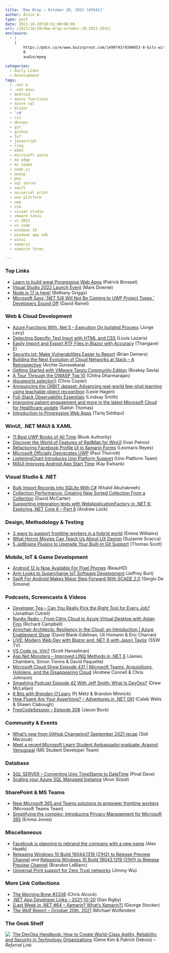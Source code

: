 ```yaml
---
title: 'Dew Drop – October 20, 2021 (#3541)'
author: Alvin A.
type: post
date: 2021-10-20T10:51:00+00:00
url: /2021/10/20/dew-drop-october-20-2021-3541/
enclosure:
  - |
    |
        https://pdcn.co/e/www.buzzsprout.com/1499743/9396653-8-bits-with-brenden-o-leary.mp3
        0
        audio/mpeg
        
categories:
  - Daily Links
  - Development
tags:
  - .net 6
  - .net maui
  - android
  - azure functions
  - azure sql
  - blazor
  - 'c#'
  - css
  - devops
  - git
  - github
  - IoT
  - javascript
  - linq
  - m365
  - microsoft azure
  - ms edge
  - ms teams
  - node.js
  - owasp
  - pwa
  - sql server
  - swift
  - universal print
  - uno platform
  - uwp
  - vim
  - visual studio
  - vmware tanzu
  - vs 2022
  - vs code
  - windows 10
  - windows app sdk
  - winui
  - xamarin
  - xamarin forms

---
```

### <a name="top"></a>Top Links

  * <a href="https://blogs.windows.com/msedgedev/2021/10/19/pwa-summit-learn-progressive-web-apps-documentation/?WT.mc_id=WD-MVP-4025064" target="_blank" rel="noopener">Learn to build great Progressive Web Apps</a> (Patrick Brosset)
  * <a href="https://www.poppastring.com/blog/visual-studio-2022-launch-event" target="_blank" rel="noopener">Visual Studio 2022 Launch Event</a> (Mark Downie)
  * <a href="https://medium.com/the-node-js-collection/node-js-17-is-here-8dba1e14e382?source=rss-96cd9a1fb56------2" target="_blank" rel="noopener">Node.js 17 is here!</a> (Bethany Griggs)
  * <a href="https://visualstudiomagazine.com/articles/2021/10/19/uwp-migration.aspx" target="_blank" rel="noopener">Microsoft Says &#8216;.NET 5/6 Will Not Be Coming to UWP Project Types,&#8217; Developers Sound Off</a> (David Ramel)



### <a name="web"></a>Web & Cloud Development

  * <a href="https://www.c-sharpcorner.com/article/azure-functions-with-net-5-execution-on-isolated-process/" target="_blank" rel="noopener">Azure Functions With .Net 5 &#8211; Execution On Isolated Process</a> (Jorge Levy)
  * <a href="https://www.impressivewebs.com/detecting-specific-text-input-with-html-css/" target="_blank" rel="noopener">Detecting Specific Text Input with HTML and CSS</a> (Louis Lazaris)
  * <a href="https://www.syncfusion.com/blogs/post/easily-import-and-export-rtf-files-in-blazor-with-accuracy.aspx" target="_blank" rel="noopener">Easily Import and Export RTF Files in Blazor with Accuracy</a> (Thangavel E)
  * <a href="https://developer.okta.com/blog/2021/10/19/intro-security-txt" target="_blank" rel="noopener">Security.txt: Make Vulnerabilities Easier to Report</a> (Brian Demers)
  * <a href="https://slack.engineering/building-the-next-evolution-of-cloud-networks-at-slack-a-retrospective/" target="_blank" rel="noopener">Building the Next Evolution of Cloud Networks at Slack – A Retrospective</a> (Archie Gunasekara)
  * <a href="https://tanzu.vmware.com/content/home-page/getting-started-vmware-tanzu-community-edition-guide" target="_blank" rel="noopener">Getting Started with VMware Tanzu Community Edition</a> (Boskey Savla)
  * <a href="https://auth0.com/blog/a-tour-through-the-owasp-top-10/" target="_blank" rel="noopener">A Tour Through the OWASP Top 10</a> (Chitra Dharmarajan)
  * <a href="https://css-tricks.com/supports-selector/" target="_blank" rel="noopener">@supports selector()</a> (Chris Coyier)
  * <a href="https://www.microsoft.com/en-us/research/blog/announcing-the-orbit-dataset-advancing-real-world-few-shot-learning-using-teachable-object-recognition/" target="_blank" rel="noopener">Announcing the ORBIT dataset: Advancing real-world few-shot learning using teachable object recognition</a> (Lexie Hagen)
  * <a href="https://dzone.com/refcardz/full-stack-observability-essentials" target="_blank" rel="noopener">Full-Stack Observability Essentials</a> (Lindsay Smith)
  * <a href="https://techcommunity.microsoft.com/t5/healthcare-and-life-sciences/improving-patient-engagement-and-more-in-the-latest-microsoft/ba-p/2862634?WT.mc_id=DOP-MVP-4025064" target="_blank" rel="noopener">Improving patient engagement and more in the latest Microsoft Cloud for Healthcare update</a> (Satish Thomas)
  * <a href="https://www.developer.com/web-services/intro-progressive-web-apps/" target="_blank" rel="noopener">Introduction to Progressive Web Apps</a> (Tariq Siddiqui)



### <a name="silverlight"></a>WinUI, .NET MAUI & XAML

  * <a href="https://bookauthority.org/books/best-uwp-books" target="_blank" rel="noopener">11 Best UWP Books of All Time</a> (Book Authority)
  * <a href="https://www.telerik.com/blogs/discover-the-world-of-features-of-radmap-for-winui" target="_blank" rel="noopener">Discover the World of Features of RadMap for WinUI</a> (Ivan Petrov)
  * <a href="https://askxammy.com/refactoring-facebook-profile-ui-in-xamarin-forms/" target="_blank" rel="noopener">Refactoring Facebook Profile UI in Xamarin Forms</a> (Leomaris Reyes)
  * <a href="https://www.thurrott.com/dev/258377/microsoft-officially-deprecates-uwp" target="_blank" rel="noopener">Microsoft Officially Deprecates UWP</a> (Paul Thurrott)
  * <a href="https://platform.uno/blog/lightningchart-introduces-uno-platform-support/" target="_blank" rel="noopener">LightningChart Introduces Uno Platform Support</a> (Uno Platform Team)
  * <a href="http://www.i-programmer.info/news/89-net/14952-maui-improves-android-app-start-time.html" target="_blank" rel="noopener">MAUI Improves Android App Start Time</a> (Kay Ewbank)



### <a name="dotnet"></a>Visual Studio & .NET

  * <a href="https://khalidabuhakmeh.com/bulk-import-records-into-sqlite-csharp" target="_blank" rel="noopener">Bulk Import Records Into SQLite With C#</a> (Khalid Abuhakmeh)
  * <a href="https://dotnettips.wordpress.com/2021/10/20/collection-performance-creating-new-sorted-collection-from-a-collection/" target="_blank" rel="noopener">Collection Performance: Creating New Sorted Collection From a Collection</a> (David McCarter)
  * <a href="https://andrewlock.net/exploring-dotnet-6-part-6-supporting-integration-tests-with-webapplicationfactory-in-dotnet-6/" target="_blank" rel="noopener">Supporting integration tests with WebApplicationFactory in .NET 6: Exploring .NET Core 6 &#8211; Part 6</a> (Andrew Lock)



### <a name="design"></a>Design, Methodology & Testing

  * <a href="https://www.microsoft.com/en-us/microsoft-365/blog/2021/10/19/3-ways-to-support-frontline-workers-in-a-hybrid-world/" target="_blank" rel="noopener">3 ways to support frontline workers in a hybrid world</a> (Emma Williams)
  * <a href="https://www.telerik.com/blogs/what-horror-movies-can-teach-ux-design" target="_blank" rel="noopener">What Horror Movies Can Teach Us About UX Design</a> (Suzanne Scacca)
  * <a href="https://dzone.com/articles/5-jetbrain-plugins-upgrade-git-support" target="_blank" rel="noopener">5 JetBrains Plugins to Upgrade Your Built-In Git Support</a> (Thomas Scott)



### <a name="mobile"></a>Mobile, IoT & Game Development

  * <a href="http://rss.slashdot.org/~r/Slashdot/slashdot/~3/rjkIfWsSZS0/android-12-is-now-available-for-pixel-phones" target="_blank" rel="noopener">Android 12 Is Now Available For Pixel Phones</a> (BeauHD)
  * <a href="https://thenewstack.io/arm-looks-to-supercharge-iot-software-development/" target="_blank" rel="noopener">Arm Looks to Supercharge IoT Software Development</a> (Jeffrey Burt)
  * <a href="https://www.infoq.com/news/2021/10/scade-2-released/?utm_campaign=infoq_content&utm_source=infoq&utm_medium=feed&utm_term=global" target="_blank" rel="noopener">Swift For Android Makes Major Step Forward With SCADE 2.0</a> (Sergio De Simone)



### <a name="podcasts"></a>Podcasts, Screencasts & Videos

  * <a href="https://developertea.com/episodes/ec99e585-c357-4098-9d43-e807b3b6c7ad" target="_blank" rel="noopener">Developer Tea &#8211; Can You Really Pick the Right Tool for Every Job?</a> (Jonathan Cutrell)
  * <a href="https://runasradio.com/Shows/Show/798" target="_blank" rel="noopener">RunAs Radio &#8211; From Citrix Cloud to Azure Virtual Desktop with Aidan Finn</a> (Richard Campbell)
  * <a href="https://channel9.msdn.com/Shows/Azure-Enablement/Armchair-Architects-Resiliency-in-the-Cloud-an-Introduction?WT.mc_id=DOP-MVP-4025064" target="_blank" rel="noopener">Armchair Architects: Resiliency in the Cloud: an Introduction | Azure Enablement Show</a> (David Blank-Edelman, Uli Homann & Eric Charran)
  * <a href="http://www.youtube.com/watch?v=aPDJkl8TNFA" target="_blank" rel="noopener">LIVE: Modern Web Dev with Blazor and .NET 6 with Jason Taylor</a> (SSW TV)
  * <a href="http://www.youtube.com/watch?v=ObYCykOb0jc" target="_blank" rel="noopener">VS Code vs. Vim?</a> (Scott Hanselman)
  * <a href="http://www.youtube.com/watch?v=QUHa7ojibjY" target="_blank" rel="noopener">Asp.Net Monsters &#8211; Improved LINQ Methods in .NET 6</a> (James Chambers, Simon Timms & David Paquette)
  * <a href="http://feeds.microsoftcloudshow.com/~r/microsoftcloudshowepisodes/~3/f-AgqECr-iI/" target="_blank" rel="noopener">Microsoft Cloud Show Episode 431 | Microsoft Teams, Acquisitions, Hololens, and the Disappearing Cloud</a> (Andrew Connell & Chris Johnson)
  * <a href="https://smashingmagazine.com/2021/10/smashing-podcast-episode-42/" target="_blank" rel="noopener">Smashing Podcast Episode 42 With Jeff Smith: What Is DevOps?</a> (Drew McLellan)
  * <a href="https://pdcn.co/e/www.buzzsprout.com/1499743/9396653-8-bits-with-brenden-o-leary.mp3" target="_blank" rel="noopener">8 Bits with Brenden O&#8217;Leary</a> (Pj Metz & Brandon Minnick)
  * <a href="https://adventuresindotnet.com/how-fluent-are-your-assertions-net-091" target="_blank" rel="noopener">How Fluent Are Your Assertions? &#8211; Adventures in .NET 091</a> (Caleb Wells & Shawn Clabough)
  * <a href="http://www.youtube.com/watch?v=mK-DC4YjQTE" target="_blank" rel="noopener">FreeCodeSession &#8211; Episode 308</a> (Jason Bock)



### <a name="events"></a>Community & Events

  * <a href="https://github.blog/2021-10-19-whats-new-from-github-changelog-september-2021-recap/" target="_blank" rel="noopener">What’s new from GitHub Changelog? September 2021 recap</a> (Sidi Merzouk)
  * <a href="https://techcommunity.microsoft.com/t5/student-developer-blog/meet-a-recent-microsoft-learn-student-ambassador-graduate/ba-p/2771504?WT.mc_id=DOP-MVP-4025064" target="_blank" rel="noopener">Meet a recent Microsoft Learn Student Ambassador graduate: Aravind Venugopal</a> (MS Student Developer Team)



### <a name="sql"></a>Database

  * <a href="https://blog.sqlauthority.com/2021/10/20/sql-server-converting-unix-timestamp-to-datetime/?utm_source=rss&utm_medium=rss&utm_campaign=sql-server-converting-unix-timestamp-to-datetime" target="_blank" rel="noopener">SQL SERVER – Converting Unix TimeStamp to DateTime</a> (Pinal Dave)
  * <a href="https://blobeater.blog/2021/10/19/scaling-your-azure-sql-managed-instance/" target="_blank" rel="noopener">Scaling your Azure SQL Managed Instance</a> (Arun Sirpal)



### <a name="sp"></a>SharePoint & MS Teams

  * <a href="https://techcommunity.microsoft.com/t5/microsoft-teams-blog/new-microsoft-365-and-teams-solutions-to-empower-frontline/ba-p/2839345?WT.mc_id=DOP-MVP-4025064" target="_blank" rel="noopener">New Microsoft 365 and Teams solutions to empower frontline workers</a> (Microsoft Teams Team)
  * <a href="https://www.microsoft.com/security/blog/2021/10/19/simplifying-the-complex-introducing-privacy-management-for-microsoft-365/" target="_blank" rel="noopener">Simplifying the complex: Introducing Privacy Management for Microsoft 365</a> (Emma Jones)



### <a name="misc"></a>Miscellaneous

  * <a href="https://www.theverge.com/2021/10/19/22735612/facebook-change-company-name-metaverse" target="_blank" rel="noopener">Facebook is planning to rebrand the company with a new name</a> (Alex Heath)
  * <a href="https://blogs.windows.com/windows-insider/2021/10/19/releasing-windows-10-build-19044-1319-21h2-to-release-preview-channel/?WT.mc_id=WD-MVP-4025064" target="_blank" rel="noopener">Releasing Windows 10 Build 19044.1319 (21H2) to Release Preview Channel</a> _and_ <a href="https://blogs.windows.com/windows-insider/2021/10/19/releasing-windows-10-build-19043-1319-21h1-to-release-preview-channel/?WT.mc_id=WD-MVP-4025064" target="_blank" rel="noopener">Releasing Windows 10 Build 19043.1319 (21H1) to Release Preview Channel</a> (Brandon LeBlanc)
  * <a href="https://techcommunity.microsoft.com/t5/universal-print-blog/universal-print-support-for-zero-trust-networks/ba-p/2863243?WT.mc_id=DOP-MVP-4025064" target="_blank" rel="noopener">Universal Print support for Zero Trust networks</a> (Jimmy Wu)



### <a name="links"></a>More Link Collections

  * <a href="http://feedproxy.google.com/~r/ReflectivePerspective/~3/jrJiQRDPh10/" target="_blank" rel="noopener">The Morning Brew #3336</a> (Chris Alcock)
  * <a href="https://links.danrigby.com/2021/10/app-developer-links-2021-10-20/" target="_blank" rel="noopener">.NET App Developer Links &#8211; 2021-10-20</a> (Dan Rigby)
  * <a href="https://georgestocker.com/2021/10/19/last-week-in-net-64-xamarin-whats-xamarin/" target="_blank" rel="noopener">[Last Week in .NET #64 – Xamarin? What’s Xamarin?]</a> (George Stocker)
  * <a href="https://michael-wolfenden.github.io/2021/10/20/october-20th-2021/" target="_blank" rel="noopener">The Wolf Report &#8211; October 20th, 2021</a> (Michael Wolfenden)



### <a name="shelf"></a>The Geek Shelf

<a href="https://www.amazon.com/dp/1942788002/?tag=amavin-20" target="_blank" rel="noopener"><img decoding="async" align="left" style="border: 0px currentcolor; border-image: none; float: left; display: inline; background-image: none;" src="https://m.media-amazon.com/images/I/51Z6uQ57ilL._SS135_.jpg" border="0" /></a>&nbsp;<a href="https://www.amazon.com/dp/1942788002/?tag=amavin-20" target="_blank" rel="noopener">The DevOps Handbook: How to Create World-Class Agility, Reliability, and Security in Technology Organizations</a> (Gene Kim & Patrick Debois) _&#8211; Referral Link_